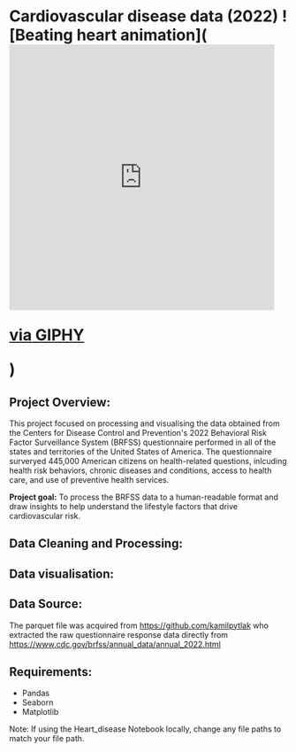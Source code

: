 # Cardiovascular disease data (2022) ![Beating heart animation](<iframe src="https://giphy.com/embed/26BRv0ThflsHCqDrG" width="480" height="480" frameBorder="0" class="giphy-embed" allowFullScreen></iframe><p><a href="https://giphy.com/gifs/heart-teamo-team-o-26BRv0ThflsHCqDrG">via GIPHY</a></p>)

## Project Overview:
This project focused on processing and visualising the data obtained from the Centers for Disease Control and Prevention's 2022 Behavioral Risk Factor Surveillance System (BRFSS) questionnaire performed in all of the states and territories of the United States of America. The questionnaire surveryed 445,000 American citizens on health-related questions, inlcuding health risk behaviors, chronic diseases and conditions, access to health care, and use of preventive health services.

**Project goal:** To process the BRFSS data to a human-readable format and draw insights to help understand the lifestyle factors that drive cardiovascular risk.

## Data Cleaning and Processing:

## Data visualisation:

## Data Source:
The parquet file was acquired from https://github.com/kamilpytlak who extracted the raw questionnaire response data directly from https://www.cdc.gov/brfss/annual_data/annual_2022.html

## Requirements:
* Pandas
* Seaborn
* Matplotlib

Note: If using the Heart_disease Notebook locally, change any file paths to match your file path.
